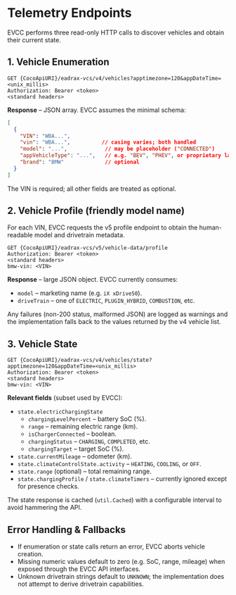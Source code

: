 # Telemetry Endpoints

EVCC performs three read-only HTTP calls to discover vehicles and obtain their
current state.

## 1. Vehicle Enumeration

```
GET {CocoApiURI}/eadrax-vcs/v4/vehicles?apptimezone=120&appDateTime=<unix_millis>
Authorization: Bearer <token>
<standard headers>
```

**Response** – JSON array. EVCC assumes the minimal schema:

```json
[
  {
    "VIN": "WBA...",
    "vin": "WBA...",          // casing varies; both handled
    "model": "...",            // may be placeholder ("CONNECTED")
    "appVehicleType": "...",   // e.g. "BEV", "PHEV", or proprietary labels
    "brand": "BMW"             // optional
  }
]
```

The VIN is required; all other fields are treated as optional.

## 2. Vehicle Profile (friendly model name)

For each VIN, EVCC requests the v5 profile endpoint to obtain the human-readable
model and drivetrain metadata.

```
GET {CocoApiURI}/eadrax-vcs/v5/vehicle-data/profile
Authorization: Bearer <token>
<standard headers>
bmw-vin: <VIN>
```

**Response** – large JSON object. EVCC currently consumes:

- `model` – marketing name (e.g. `iX xDrive50`).
- `driveTrain` – one of `ELECTRIC`, `PLUGIN_HYBRID`, `COMBUSTION`, etc.

Any failures (non-200 status, malformed JSON) are logged as warnings and the
implementation falls back to the values returned by the v4 vehicle list.

## 3. Vehicle State

```
GET {CocoApiURI}/eadrax-vcs/v4/vehicles/state?apptimezone=120&appDateTime=<unix_millis>
Authorization: Bearer <token>
<standard headers>
bmw-vin: <VIN>
```

**Relevant fields** (subset used by EVCC):

- `state.electricChargingState`
  - `chargingLevelPercent` – battery SoC (%).
  - `range` – remaining electric range (km).
  - `isChargerConnected` – boolean.
  - `chargingStatus` – `CHARGING`, `COMPLETED`, etc.
  - `chargingTarget` – target SoC (%).
- `state.currentMileage` – odometer (km).
- `state.climateControlState.activity` – `HEATING`, `COOLING`, or `OFF`.
- `state.range` (optional) – total remaining range.
- `state.chargingProfile` / `state.climateTimers` – currently ignored except for
  presence checks.

The state response is cached (`util.Cached`) with a configurable interval to
avoid hammering the API.

## Error Handling & Fallbacks

- If enumeration or state calls return an error, EVCC aborts vehicle creation.
- Missing numeric values default to zero (e.g. SoC, range, mileage) when exposed
  through the EVCC API interfaces.
- Unknown drivetrain strings default to `UNKNOWN`; the implementation does not
  attempt to derive drivetrain capabilities.
